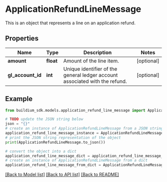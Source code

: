 # ApplicationRefundLineMessage

This is an object that represents a line on an application refund.

## Properties

Name | Type | Description | Notes
------------ | ------------- | ------------- | -------------
**amount** | **float** | Amount of the line item. | [optional] 
**gl_account_id** | **int** | Unique identifier of the general ledger account associated with the refund. | [optional] 

## Example

```python
from buildium_sdk.models.application_refund_line_message import ApplicationRefundLineMessage

# TODO update the JSON string below
json = "{}"
# create an instance of ApplicationRefundLineMessage from a JSON string
application_refund_line_message_instance = ApplicationRefundLineMessage.from_json(json)
# print the JSON string representation of the object
print(ApplicationRefundLineMessage.to_json())

# convert the object into a dict
application_refund_line_message_dict = application_refund_line_message_instance.to_dict()
# create an instance of ApplicationRefundLineMessage from a dict
application_refund_line_message_from_dict = ApplicationRefundLineMessage.from_dict(application_refund_line_message_dict)
```
[[Back to Model list]](../README.md#documentation-for-models) [[Back to API list]](../README.md#documentation-for-api-endpoints) [[Back to README]](../README.md)


